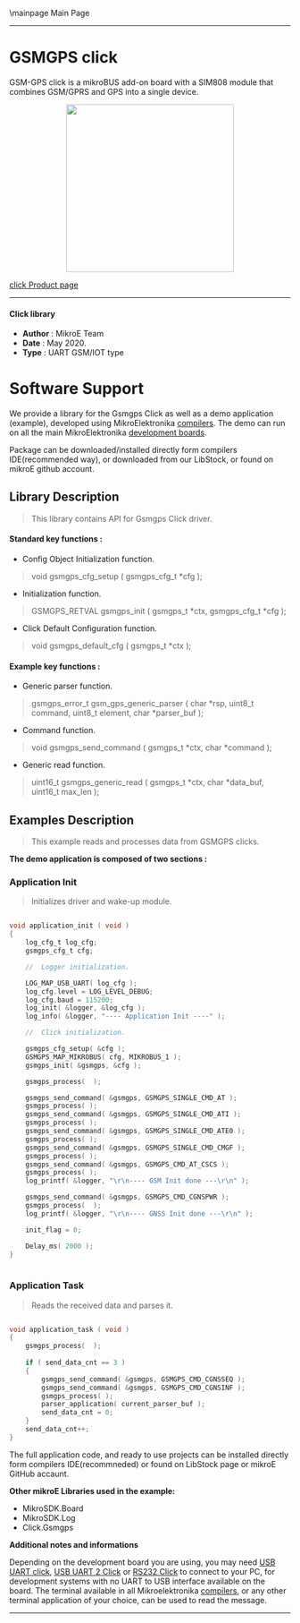 \mainpage Main Page
 
---
# GSMGPS click

GSM-GPS click is a mikroBUS add-on board with a SIM808 module that combines GSM/GPRS and GPS into a single device. 

<p align="center">
  <img src="https://download.mikroe.com/images/click_for_ide/gsmgps_click.png" height=300px>
</p>

[click Product page](<https://www.mikroe.com/gsm-gps-click>)

---


#### Click library 

- **Author**        : MikroE Team
- **Date**          : May 2020.
- **Type**          : UART GSM/IOT type


# Software Support

We provide a library for the Gsmgps Click 
as well as a demo application (example), developed using MikroElektronika 
[compilers](https://shop.mikroe.com/compilers). 
The demo can run on all the main MikroElektronika [development boards](https://shop.mikroe.com/development-boards).

Package can be downloaded/installed directly form compilers IDE(recommended way), or downloaded from our LibStock, or found on mikroE github account. 

## Library Description

> This library contains API for Gsmgps Click driver.

#### Standard key functions :

- Config Object Initialization function.
> void gsmgps_cfg_setup ( gsmgps_cfg_t *cfg ); 
 
- Initialization function.
> GSMGPS_RETVAL gsmgps_init ( gsmgps_t *ctx, gsmgps_cfg_t *cfg );

- Click Default Configuration function.
> void gsmgps_default_cfg ( gsmgps_t *ctx );


#### Example key functions :

- Generic parser function.
> gsmgps_error_t gsm_gps_generic_parser ( char *rsp,  uint8_t command, uint8_t element, char *parser_buf );
 
- Command function.
> void gsmgps_send_command ( gsmgps_t *ctx, char *command );

- Generic read function.
> uint16_t gsmgps_generic_read ( gsmgps_t *ctx, char *data_buf, uint16_t max_len );

## Examples Description

> This example reads and processes data from GSMGPS clicks.

**The demo application is composed of two sections :**

### Application Init 

> Initializes driver and wake-up module.

```c

void application_init ( void )
{
    log_cfg_t log_cfg;
    gsmgps_cfg_t cfg;

    //  Logger initialization.

    LOG_MAP_USB_UART( log_cfg );
    log_cfg.level = LOG_LEVEL_DEBUG;
    log_cfg.baud = 115200;
    log_init( &logger, &log_cfg );
    log_info( &logger, "---- Application Init ----" );

    //  Click initialization.

    gsmgps_cfg_setup( &cfg );
    GSMGPS_MAP_MIKROBUS( cfg, MIKROBUS_1 );
    gsmgps_init( &gsmgps, &cfg );

    gsmgps_process(  );

    gsmgps_send_command( &gsmgps, GSMGPS_SINGLE_CMD_AT );
    gsmgps_process( );
    gsmgps_send_command( &gsmgps, GSMGPS_SINGLE_CMD_ATI );
    gsmgps_process( );
    gsmgps_send_command( &gsmgps, GSMGPS_SINGLE_CMD_ATE0 );
    gsmgps_process( );
    gsmgps_send_command( &gsmgps, GSMGPS_SINGLE_CMD_CMGF );
    gsmgps_process( );
    gsmgps_send_command( &gsmgps, GSMGPS_CMD_AT_CSCS );
    gsmgps_process( );
    log_printf( &logger, "\r\n---- GSM Init done ---\r\n" );

    gsmgps_send_command( &gsmgps, GSMGPS_CMD_CGNSPWR );
    gsmgps_process(  );
    log_printf( &logger, "\r\n---- GNSS Init done ---\r\n" );

    init_flag = 0;

    Delay_ms( 2000 );
}
  
```

### Application Task

> Reads the received data and parses it.

```c

void application_task ( void )
{
    gsmgps_process(  );
    
    if ( send_data_cnt == 3 )
    {
        gsmgps_send_command( &gsmgps, GSMGPS_CMD_CGNSSEQ );
        gsmgps_send_command( &gsmgps, GSMGPS_CMD_CGNSINF );
        gsmgps_process( );
        parser_application( current_parser_buf );
        send_data_cnt = 0;
    }
    send_data_cnt++;
}

```

The full application code, and ready to use projects can be  installed directly form compilers IDE(recommneded) or found on LibStock page or mikroE GitHub accaunt.

**Other mikroE Libraries used in the example:** 

- MikroSDK.Board
- MikroSDK.Log
- Click.Gsmgps

**Additional notes and informations**

Depending on the development board you are using, you may need 
[USB UART click](https://shop.mikroe.com/usb-uart-click), 
[USB UART 2 Click](https://shop.mikroe.com/usb-uart-2-click) or 
[RS232 Click](https://shop.mikroe.com/rs232-click) to connect to your PC, for 
development systems with no UART to USB interface available on the board. The 
terminal available in all Mikroelektronika 
[compilers](https://shop.mikroe.com/compilers), or any other terminal application 
of your choice, can be used to read the message.



---
